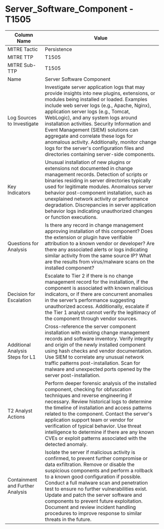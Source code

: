 # Server_Software_Component - T1505

| Column Name | Value |
|-------------|-------|
| MITRE Tactic | Persistence |
| MITRE TTP | T1505 |
| MITRE Sub-TTP | T1505 |
| Name | Server Software Component |
| Log Sources to Investigate | Investigate server application logs that may provide insights into new plugins, extensions, or modules being installed or loaded. Examples include web server logs (e.g., Apache, Nginx), application server logs (e.g., Tomcat, WebLogic), and any system logs around installation activities. Security Information and Event Management (SIEM) solutions can aggregate and correlate these logs for anomalous activity. Additionally, monitor change logs for the server's configuration files and directories containing server-side components. |
| Key Indicators | Unusual installation of new plugins or extensions not documented in change management records. Detection of scripts or binaries residing in server directories typically used for legitimate modules. Anomalous server behavior post-component installation, such as unexplained network activity or performance degradation. Discrepancies in server application behavior logs indicating unauthorized changes or function executions. |
| Questions for Analysis | Is there any record in change management approving installation of this component? Does the extension or plugin have verifiable attribution to a known vendor or developer? Are there any associated alerts or logs indicating similar activity from the same source IP? What are the results from virus/malware scans on the installed component? |
| Decision for Escalation | Escalate to Tier 2 if there is no change management record for the installation, if the component is associated with known malicious indicators, or if there are concurrent anomalies in the server’s performance suggesting unauthorized access. Additionally, escalate if the Tier 1 analyst cannot verify the legitimacy of the component through vendor sources. |
| Additional Analysis Steps for L1 | Cross-reference the server component installation with existing change management records and software inventory. Verify integrity and origin of the newly installed component using hash checks and vendor documentation. Use SIEM to correlate any unusual network traffic patterns post-installation. Scan for malware and unexpected ports opened by the server post-installation. |
| T2 Analyst Actions | Perform deeper forensic analysis of the installed component, checking for obfuscation techniques and reverse engineering if necessary. Review historical logs to determine the timeline of installation and access patterns related to the component. Contact the server's application support team or vendor for verification of typical behavior. Use threat intelligence to determine if there are any known CVEs or exploit patterns associated with the detected anomaly. |
| Containment and Further Analysis | Isolate the server if malicious activity is confirmed, to prevent further compromise or data exfiltration. Remove or disable the suspicious components and perform a rollback to a known good configuration if possible. Conduct a full malware scan and penetration test to ensure no further vulnerabilities exist. Update and patch the server software and components to prevent future exploitation. Document and review incident handling procedures to improve response to similar threats in the future. |
